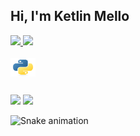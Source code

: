 ## Hi, I'm Ketlin Mello
 <div>
  <a href="https://github.com/ketlinmello">
  <img height="180em" src="https://github-readme-stats.vercel.app/api?username=ketlinmello&show_icons=true&theme=dracula&include_all_commits=true&count_private=true"/>
  <img height="180em" src="https://github-readme-stats.vercel.app/api/top-langs/?username=ketlinmello&layout=compact&langs_count=16&theme=dracula"/>
</div>
<div style="display: inline_block"><br>
  <img align="center" alt="Rafa-Python" height="30" width="40" src="https://raw.githubusercontent.com/devicons/devicon/master/icons/python/python-original.svg">
</div>
  
  ##
 
<div>
  <a href = "mailto: ketlin.mello@deepseas.com"><img src="https://img.shields.io/badge/-DeepSeas-%23333?style=for-the-badge&logo=gmail&logoColor=white" target="_blank"></a>
  <a href="https://www.linkedin.com/in/ketlindemello" target="_blank"><img src="https://img.shields.io/badge/-LinkedIn-%230077B5?style=for-the-badge&logo=linkedin&logoColor=white" target="_blank"></a> 
 
  ![Snake animation](https://github.com/ketlinmello/ketlinmello/blob/output/github-contribution-grid-snake.svg)
 
 </div>

